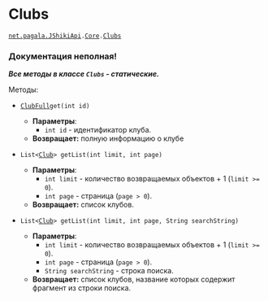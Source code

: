 [//]: # (Created by Firely-Pasha on 02.01.2018)

# Clubs

[`net.pagala.JShikiApi`](../../README.md)`.`[`Сore`](../Core.md)`.`[`Clubs`](../../src/main/java/net/pagala/JShikiApi/Core/Clubs.java)

### Документация неполная!

***Все методы в классе `Clubs` - статические.***

Методы:

* [`ClubFull`](ClubFull.md)`get(int id)`
    * **Параметры**:
        * `int id` - идентификатор клуба.
    * **Возвращает:** полную информацию о клубе


* `List<`[`Club`](Club.md)`> getList(int limit, int page)`
    * **Параметры**:
        * `int limit` - количество возвращаемых объектов + 1 (`limit >= 0`).
        * `int page` - страница (`page > 0`).
    * **Возвращает:** список клубов.

* `List<`[`Club`](Club.md)`> getList(int limit, int page, String searchString)`
    * **Параметры**:
        * `int limit` - количество возвращаемых объектов + 1 (`limit >= 0`).
        * `int page` - страница (`page > 0`).
        * `String searchString` - строка поиска.
    * **Возвращает:** список клубов, название которых содержит фрагмент из строки поиска.